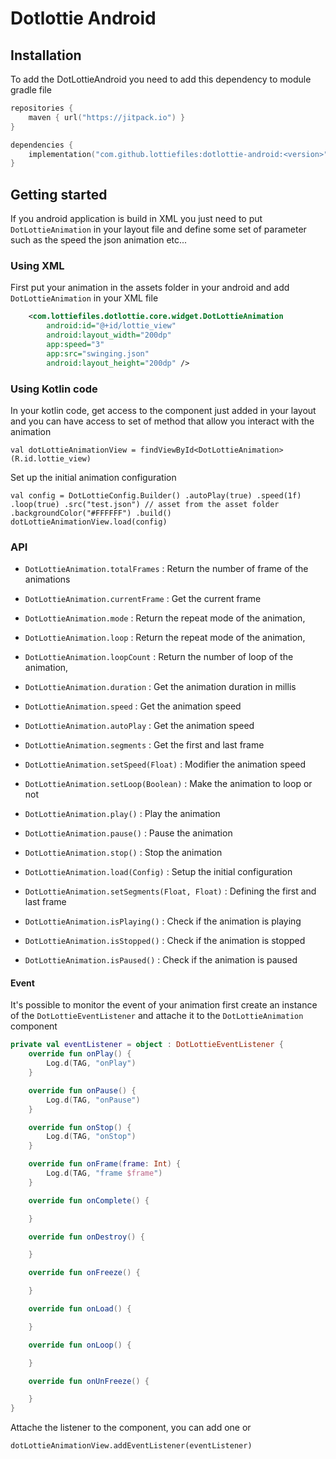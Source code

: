 # Dotlottie Android

## Installation

To add the DotLottieAndroid you need to add this dependency to module gradle file

```kotlin
repositories {
    maven { url("https://jitpack.io") }
}
```

```kotlin
dependencies {
    implementation("com.github.lottiefiles:dotlottie-android:<version>")
}

```

## Getting started

If you android application is build in XML you just need to put `DotLottieAnimation` in your layout file
and define some set of parameter such as the speed the json animation etc...

### Using XML

First put your animation in the assets folder in your android and add `DotLottieAnimation` in your XML file

```xml
    <com.lottiefiles.dotlottie.core.widget.DotLottieAnimation
        android:id="@+id/lottie_view"
        android:layout_width="200dp"
        app:speed="3"
        app:src="swinging.json"
        android:layout_height="200dp" />
```

### Using Kotlin code

In your kotlin code, get access to the component just added in your layout
and you can have access to set of method that allow you interact with the animation

`val dotLottieAnimationView = findViewById<DotLottieAnimation>(R.id.lottie_view)
`

Set up the initial animation configuration

`val config = DotLottieConfig.Builder()
    .autoPlay(true)
    .speed(1f)
    .loop(true)
    .src("test.json") // asset from the asset folder
    .backgroundColor("#FFFFFF")
    .build()
dotLottieAnimationView.load(config)`

### API

- `DotLottieAnimation.totalFrames` : Return the number of frame of the animations
- `DotLottieAnimation.currentFrame` : Get the current frame
- `DotLottieAnimation.mode` : Return the repeat mode of the animation, 
- `DotLottieAnimation.loop` : Return the repeat mode of the animation, 
- `DotLottieAnimation.loopCount` : Return the number of loop of the animation, 
- `DotLottieAnimation.duration` : Get the animation duration in millis
- `DotLottieAnimation.speed` : Get the animation speed
- `DotLottieAnimation.autoPlay` : Get the animation speed
- `DotLottieAnimation.segments` : Get the first and last frame

- `DotLottieAnimation.setSpeed(Float)` : Modifier the animation speed
- `DotLottieAnimation.setLoop(Boolean)` : Make the animation to loop or not
- `DotLottieAnimation.play()` : Play the animation
- `DotLottieAnimation.pause()` : Pause the animation
- `DotLottieAnimation.stop()` : Stop the animation
- `DotLottieAnimation.load(Config)` : Setup the initial configuration
- `DotLottieAnimation.setSegments(Float, Float)` : Defining the first and last frame

- `DotLottieAnimation.isPlaying()` : Check if the animation is playing
- `DotLottieAnimation.isStopped()` : Check if the animation is stopped
- `DotLottieAnimation.isPaused()` : Check if the animation is paused

#### Event

It's possible to monitor the event of your animation
first create an instance of the `DotLottieEventListener` and attache it to the 
`DotLottieAnimation` component

```kotlin
private val eventListener = object : DotLottieEventListener {
    override fun onPlay() {
        Log.d(TAG, "onPlay")
    }

    override fun onPause() {
        Log.d(TAG, "onPause")
    }

    override fun onStop() {
        Log.d(TAG, "onStop")
    }

    override fun onFrame(frame: Int) {
        Log.d(TAG, "frame $frame")
    }

    override fun onComplete() {

    }

    override fun onDestroy() {

    }

    override fun onFreeze() {

    }

    override fun onLoad() {

    }

    override fun onLoop() {

    }

    override fun onUnFreeze() {

    }
}
```

Attache the listener to the component, you can add one or 

`dotLottieAnimationView.addEventListener(eventListener)`



